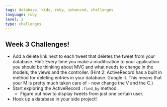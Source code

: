```yaml
---
tags: database, kids, ruby, advanced, challenges
language: ruby
level: 2
type: challenges
---
```


## Week 3 Challenges!

+ Add a delete link next to each tweet that deletes the tweet from your database. Hint: Every time you make a modification to your application you should be thinking about MVC and what needs to change in the models, the views and the controller. (Hint 2: ActiveRecord has a built in method for deleting entries in your database. Google it. This means that your M is pretty much taken care of - now change the V and the C.)
+ Start exploring the ActiveRecord `.find_by` method. 
  * Figure out how to display tweets from just one certain user.
+ Hook up a database in your side project!
